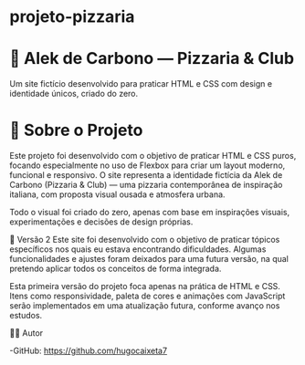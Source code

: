 # projeto-pizzaria

<h1>🍕 Alek de Carbono — Pizzaria & Club</h1>
<p>Um site fictício desenvolvido para praticar HTML e CSS com design e identidade únicos, criado do zero.</p>

<h1>📌 Sobre o Projeto</h1>
<p>Este projeto foi desenvolvido com o objetivo de praticar HTML e CSS puros, focando especialmente no uso de Flexbox para criar um layout moderno, funcional e responsivo. O site representa a identidade fictícia da Alek de Carbono (Pizzaria & Club) — uma pizzaria contemporânea de inspiração italiana, com proposta visual ousada e atmosfera urbana.</p>

<p>Todo o visual foi criado do zero, apenas com base em inspirações visuais, experimentações e decisões de design próprias.</p>

🌱 Versão 2 
Este site foi desenvolvido com o objetivo de praticar tópicos específicos nos quais eu estava encontrando dificuldades. Algumas funcionalidades e ajustes foram deixados para uma futura versão, na qual pretendo aplicar todos os conceitos de forma integrada.

Esta primeira versão do projeto foca apenas na prática de HTML e CSS. Itens como responsividade, paleta de cores e animações com JavaScript serão implementados em uma atualização futura, conforme avanço nos estudos.

🙋‍♂️ Autor

-GitHub: https://github.com/hugocaixeta7